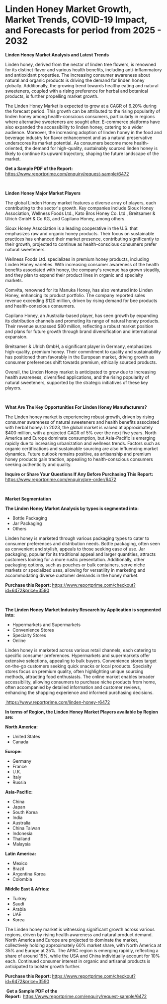 <p><h1>Linden Honey Market Growth, Market Trends, COVID-19 Impact, and Forecasts for period from 2025 - 2032</h1></p><p><strong>Linden Honey Market Analysis and Latest Trends</strong></p>
<p><p>Linden honey, derived from the nectar of linden tree flowers, is renowned for its distinct flavor and various health benefits, including anti-inflammatory and antioxidant properties. The increasing consumer awareness about natural and organic products is driving the demand for linden honey globally. Additionally, the growing trend towards healthy eating and natural sweeteners, coupled with a rising preference for herbal and botanical products, is further propelling market growth.</p><p>The Linden Honey Market is expected to grow at a CAGR of 6.20% during the forecast period. This growth can be attributed to the rising popularity of linden honey among health-conscious consumers, particularly in regions where alternative sweeteners are sought after. E-commerce platforms have also expanded the accessibility to linden honey, catering to a wider audience. Moreover, the increasing adoption of linden honey in the food and beverage industry for flavor enhancement and as a natural preservative underscores its market potential. As consumers become more health-oriented, the demand for high-quality, sustainably sourced linden honey is likely to continue its upward trajectory, shaping the future landscape of the market.</p></p>
<p><strong>Get a Sample PDF of the Report:&nbsp;</strong> <a href="https://www.reportprime.com/enquiry/request-sample/6472?utm_campaign=4465&utm_medium=2&utm_source=Github&utm_content=ia&utm_term=15052025&utm_id=linden-honey">https://www.reportprime.com/enquiry/request-sample/6472</a></p>
<p>&nbsp;</p>
<p><strong>Linden Honey Major Market Players</strong></p>
<p><p>The global Linden Honey market features a diverse array of players, each contributing to the sector's growth. Key companies include Sioux Honey Association, Wellness Foods Ltd., Kato Bros Honey Co. Ltd., Breitsamer & Ulrich GmbH & Co KG, and Capilano Honey, among others.</p><p>Sioux Honey Association is a leading cooperative in the U.S. that emphasizes raw and organic honey products. Their focus on sustainable practices has enhanced their market presence, contributing significantly to their growth, projected to continue as health-conscious consumers prefer natural sweeteners.</p><p>Wellness Foods Ltd. specializes in premium honey products, including Linden Honey varieties. With increasing consumer awareness of the health benefits associated with honey, the company's revenue has grown steadily, and they plan to expand their product lines in organic and specialty markets.</p><p>Comvita, renowned for its Manuka Honey, has also ventured into Linden Honey, enhancing its product portfolio. The company reported sales revenue exceeding $120 million, driven by rising demand for bee products and health-conscious consumers. </p><p>Capilano Honey, an Australia-based player, has seen growth by expanding its distribution channels and promoting its range of natural honey products. Their revenue surpassed $80 million, reflecting a robust market position and plans for future growth through brand diversification and international expansion.</p><p>Breitsamer & Ulrich GmbH, a significant player in Germany, emphasizes high-quality, premium honey. Their commitment to quality and sustainability has positioned them favorably in the European market, driving growth as consumer preferences shift towards premium, ethically sourced products.</p><p>Overall, the Linden Honey market is anticipated to grow due to increasing health awareness, diversified applications, and the rising popularity of natural sweeteners, supported by the strategic initiatives of these key players.</p></p>
<p>&nbsp;</p>
<p><strong>What Are The Key Opportunities For Linden Honey Manufacturers?</strong></p>
<p><p>The Linden honey market is experiencing robust growth, driven by rising consumer awareness of natural sweeteners and health benefits associated with herbal honey. In 2023, the global market is valued at approximately $400 million, with a projected CAGR of 5% over the next five years. North America and Europe dominate consumption, but Asia-Pacific is emerging rapidly due to increasing urbanization and wellness trends. Factors such as organic certifications and sustainable sourcing are also influencing market dynamics. Future outlook remains positive, as artisanship and premium honey products gain traction, appealing to health-conscious consumers seeking authenticity and quality.</p></p>
<p><strong>Inquire or Share Your Questions If Any Before Purchasing This Report:</strong> <a href="https://www.reportprime.com/enquiry/pre-order/6472?utm_campaign=4465&utm_medium=2&utm_source=Github&utm_content=ia&utm_term=15052025&utm_id=linden-honey">https://www.reportprime.com/enquiry/pre-order/6472</a></p>
<p>&nbsp;</p>
<p><strong>Market Segmentation</strong></p>
<p><strong>The Linden Honey Market Analysis by types is segmented into:</strong></p>
<p><ul><li>Bottle Packaging</li><li>Jar Packaging</li><li>Others</li></ul></p>
<p><p>Linden honey is marketed through various packaging types to cater to consumer preferences and distribution needs. Bottle packaging, often seen as convenient and stylish, appeals to those seeking ease of use. Jar packaging, popular for its traditional appeal and larger quantities, attracts customers looking for a more rustic presentation. Additionally, other packaging options, such as pouches or bulk containers, serve niche markets or specialized uses, allowing for versatility in marketing and accommodating diverse customer demands in the honey market.</p></p>
<p><strong>Purchase this Report:&nbsp;</strong><a href="https://www.reportprime.com/checkout?id=6472&price=3590&utm_campaign=4465&utm_medium=2&utm_source=Github&utm_content=ia&utm_term=15052025&utm_id=linden-honey">https://www.reportprime.com/checkout?id=6472&price=3590</a></p>
<p>&nbsp;</p>
<p><strong>The Linden Honey Market Industry Research by Application is segmented into:</strong></p>
<p><ul><li>Hypermarkets and Supermarkets</li><li>Convenience Stores</li><li>Specialty Stores</li><li>Online</li></ul></p>
<p><p>Linden honey is marketed across various retail channels, each catering to specific consumer preferences. Hypermarkets and supermarkets offer extensive selections, appealing to bulk buyers. Convenience stores target on-the-go customers seeking quick snacks or local products. Specialty stores focus on premium quality, often highlighting unique sourcing methods, attracting food enthusiasts. The online market enables broader accessibility, allowing consumers to purchase niche products from home, often accompanied by detailed information and customer reviews, enhancing the shopping experience and informed purchasing decisions.</p></p>
<p><a href="https://www.reportprime.com/linden-honey-r6472?utm_campaign=4465&utm_medium=2&utm_source=Github&utm_content=ia&utm_term=15052025&utm_id=linden-honey">&nbsp;https://www.reportprime.com/linden-honey-r6472</a></p>
<p><strong>In terms of Region, the Linden Honey Market Players available by Region are:</strong></p>
<p>
    <p> <strong> North America: </strong>
        <ul>
            <li>United States</li>
            <li>Canada</li>
        </ul>
        </p> 
    <p> <strong> Europe: </strong>
        <ul>
            <li>Germany</li>
            <li>France</li>
            <li>U.K.</li>
            <li>Italy</li>
            <li>Russia</li>
        </ul>
        </p> 
    <p> <strong> Asia-Pacific: </strong>
        <ul>
            <li>China</li>
            <li>Japan</li>
            <li>South Korea</li>
            <li>India</li>
            <li>Australia</li>
            <li>China Taiwan</li>
            <li>Indonesia</li>
            <li>Thailand</li>
            <li>Malaysia</li>
        </ul>
        </p> 
    <p> <strong> Latin America: </strong>
        <ul>
            <li>Mexico</li>
            <li>Brazil</li>
            <li>Argentina Korea</li>
            <li>Colombia</li>
        </ul>
        </p> 
    <p> <strong> Middle East & Africa: </strong>
        <ul>
            <li>Turkey</li>
            <li>Saudi</li>
            <li>Arabia</li>
            <li>UAE</li>
            <li>Korea</li>
        </ul>
    </p>
    </p>
<p><p>The Linden honey market is witnessing significant growth across various regions, driven by rising health awareness and natural product demand. North America and Europe are projected to dominate the market, collectively holding approximately 60% market share, with North America at 35% and Europe at 25%. The APAC region is emerging rapidly, reflecting a share of around 15%, while the USA and China individually account for 10% each. Continued consumer interest in organic and artisanal products is anticipated to bolster growth further.</p></p>
<p><strong>Purchase this Report: </strong><a href="https://www.reportprime.com/checkout?id=6472&price=3590&utm_campaign=4465&utm_medium=2&utm_source=Github&utm_content=ia&utm_term=15052025&utm_id=linden-honey">https://www.reportprime.com/checkout?id=6472&price=3590</a></p>
<p>&nbsp;<strong>Get a Sample PDF of the Report:&nbsp;&nbsp;</strong><a href="https://www.reportprime.com/enquiry/request-sample/6472?utm_campaign=4465&utm_medium=2&utm_source=Github&utm_content=ia&utm_term=15052025&utm_id=linden-honey">https://www.reportprime.com/enquiry/request-sample/6472</a></p>
<p><strong></strong></p>
<p><p></p><p></p><p></p></p>